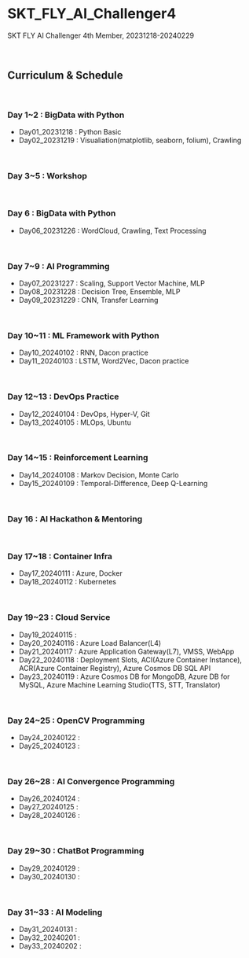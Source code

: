 # SKT_FLY_AI_Challenger4
SKT FLY AI Challenger 4th Member, 20231218-20240229

<br>

## Curriculum & Schedule

<br>

### Day 1~2 : BigData with Python
- Day01_20231218 : Python Basic
- Day02_20231219 : Visualiation(matplotlib, seaborn, folium), Crawling

<br>

### Day 3~5 : Workshop

<br>

### Day 6 : BigData with Python
- Day06_20231226 : WordCloud, Crawling, Text Processing

<br>

### Day 7~9 : AI Programming
- Day07_20231227 : Scaling, Support Vector Machine, MLP
- Day08_20231228 : Decision Tree, Ensemble, MLP
- Day09_20231229 : CNN, Transfer Learning

<br>

### Day 10~11 : ML Framework with Python
- Day10_20240102 : RNN, Dacon practice
- Day11_20240103 : LSTM, Word2Vec, Dacon practice

<br>

### Day 12~13 : DevOps Practice
- Day12_20240104 : DevOps, Hyper-V, Git
- Day13_20240105 : MLOps, Ubuntu

<br>

### Day 14~15 : Reinforcement Learning
- Day14_20240108 : Markov Decision, Monte Carlo
- Day15_20240109 : Temporal-Difference, Deep Q-Learning

<br>

### Day 16 : AI Hackathon & Mentoring

<br>

### Day 17~18 : Container Infra
- Day17_20240111 : Azure, Docker
- Day18_20240112 : Kubernetes

<br>

### Day 19~23 : Cloud Service
- Day19_20240115 : 
- Day20_20240116 : Azure Load Balancer(L4)
- Day21_20240117 : Azure Application Gateway(L7), VMSS, WebApp
- Day22_20240118 : Deployment Slots, ACI(Azure Container Instance), ACR(Azure Container Registry), Azure Cosmos DB SQL API
- Day23_20240119 : Azure Cosmos DB for MongoDB, Azure DB for MySQL, Azure Machine Learning Studio(TTS, STT, Translator)

<br>

### Day 24~25 : OpenCV Programming
- Day24_20240122 :
- Day25_20240123 :

<br>

### Day 26~28 : AI Convergence Programming
- Day26_20240124 :
- Day27_20240125 :
- Day28_20240126 :

<br>

### Day 29~30 : ChatBot Programming
- Day29_20240129 :
- Day30_20240130 :

<br>

### Day 31~33 : AI Modeling
- Day31_20240131 :
- Day32_20240201 :
- Day33_20240202 :

<br>
